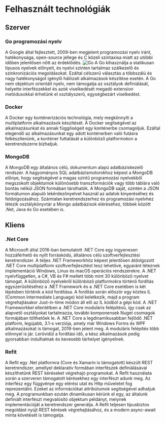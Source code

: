 # Felhasznált technológiák

## Szerver
### Go programozási nyelv
A Google által fejlesztett, 2009-ben megjelent programozási nyelv iránt, hatékonysága, open-source jellege és C közeli szintaxisa miatt az utóbbi időben jelentősen nőtt az érdeklődés.
![Go](https://jaxenter.com/wp-content/uploads/2018/04/HNranking.jpg)
A Go kihasználja a statikusan típusos nyelvek előnyeit, és nyelvi szinten tartalmaz szálkezelő és szinkronizációs megoldásokat. Ezáltal célszerű választás a többszálú és nagy hatékonyságot igénylő hálózati alkalmazások készítése esetén. A Go nem objektum orientált nyelv, nem támogatja az osztályok definiálását, helyette interfészekkel és azok viselkedését megadó extension metódusokkal érhetünk el osztályszerű, egységbezárt viselkedést.

### Docker
A Docker egy konténerizációs technológia, mely megkönnyíti a multiplatform alkalmazások készítését. A Docker segítségével az alkalmazásunkat és annak függőségeit egy konténerbe csomagoljuk. Ezáltal elegendő az alkalmazásunkat egy adott konténerben való futásra felkészítenünk, a konténer futtatását a különböző platformokon a keretrendszerre bízhatjuk.

### MongoDB
A MongoDB egy általános célú, dokumentum alapú adatbáziskezelő rendszer. A hagyományos SQL adatbázismotorokhoz képest a MongoDB előnye, hogy segítségével a magas szintű programozási nyelvekből megszokott objektumok különösebb transzformációk vagy több táblára való bontás nélkül JSON formában tárolhatók. A MongoDB saját, szintén a JSON formátumon alapuló lekérdezőnyelvet használ az adatok kinyeréséhez és feldolgozásához. Számtalan keretrendszerhez és programozási nyelvhez létezik osztálykönyvtár a Mongo adatbázisok eléréséhez, többek között .Net, Java és Go esetében is.

## Kliens
### .Net Core
A Microsoft által 2016-ban bemutatott .NET Core egy ingyenesen hozzáférhető és nyílt forráskódú, általános célú szoftverfejlesztési keretrendszer. A teljes .NET Frameworkhöz képest jelentősen átdolgozott .NET Core multiplatform szoftverfejlesztést tesz lehetővé, egyaránt léteznek implementáció Windows, Linux és macOS operációs rendszerekre. A .NET nyelvfüggetlen, a C#, VB és F# mellett több mint 30 különböző nyelvet támogat. A különböző nyelvekről különböző platformokra történő fordítás egyszerűsítéséhez a .NET Framework és a .NET Core esetében is két lépésben történik a kód fordítása. A fordítás során először egy köztes IL (Common Intermediate Language) kód keletkezik, majd a program végrehajtásakor Just-in-time módon áll elő az IL kódból a gépi kód. A .NET Frameworkkel ellentétben a .NET Core moduláris felépítésű, így csak az alapvető osztályokat tartalmazza, további komponensek Nuget csomagok formájában tölthetőek le. A .NET Core a legdinamikusabban fejlődő .NET platform, legújabb, 3.1-s verziója, amely már Windows Forms és WPF alkalmazásokat is támogat, 2019-ben jelent meg. A moduláris felépítés több előnnyel is jár. Lerövidül a fordítási idő, a kész alkalmazások pedig gyorsabban indulhatnak és kevesebb tárhelyet igényelnek.

### Refit
A Refit egy .Net platformra (Core és Xamarin is támogatott) készült REST keretrendszer, amellyel deklaratív formában interfészek definiálásával készíthetünk REST kéréseket végrehajó programokat. A Refit használata során a szerveren támogatott kérésekhez egy interfészt adunk meg. Az interfész egy függvénye egy elérési utat és Http műveletet fog reprezentálni. Ezeket az információkat attribútumok segítségével adhatjuk meg. A programunkban ezután dinamikusan kérünk el egy, az általunk definiált interfészt megvalósító objektum példányt, melynek implementációját a keretrendszer generálja. A Refit teljesen típusbiztos megoldást nyújt REST kérések végrehajtásához, és a modern async-await minta követését is támogatja.
